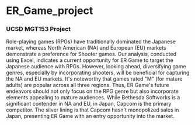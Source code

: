# ER_Game_project

### UCSD MGT153 Project

Role-playing games (RPGs) have traditionally dominated the Japanese market, whereas North American (NA) and European (EU) markets demonstrate a preference for Shooter games. Our analysis, conducted using Excel, indicates a current opportunity for ER Game to target the Japanese audience with RPGs. However, looking ahead, diversifying game genres, especially by incorporating shooters, will be beneficial for capturing the NA and EU markets. It's noteworthy that games rated "M" (for mature adults) are popular across all three regions. Thus, ER Game's future endeavors should not only focus on the RPG genre but also incorporate elements appealing to mature audiences. While Bethesda Softworks is a significant contender in NA and EU, in Japan, Capcom is the primary competitor. The silver lining is that Capcom hasn't monopolized sales in Japan, presenting ER Game with an entry opportunity into the market.
